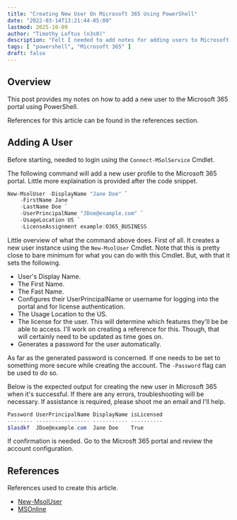 ```yaml
---
title: "Creating New User On Microsoft 365 Using PowerShell"
date: "2022-03-14T13:21:44-05:00"
lastmod: 2025-10-09
author: "Timothy Loftus (n3s0)"
description: "Felt I needed to add notes for adding users to Microsoft 365."
tags: [ "powershell", "Microsoft 365" ]
draft: false
---
```


## Overview

This post provides my notes on how to add a new user to the Microsoft 
365 portal using PowerShell. 

References for this article can be found in the references section.

## Adding A User

Before starting, needed to login using the ```Connect-MSolService``` Cmdlet.

The following command will add a new user profile to the Microsoft 365 
portal. Little more explaination is provided after the code snippet.

```powershell
New-MsolUser -DisplayName "Jane Doe" `
	-FirstName Jane `
	-LastName Doe `
	-UserPrincipalName "JDoe@example.com" `
	-UsageLocation US `
	-LicenseAssignment example:O365_BUSINESS
```

Little overview of what the command above does. First of all. It creates 
a new user instance using the ```New-MsolUser``` Cmdlet. Note that this 
is pretty close to bare minimum for what you can do with this Cmdlet. 
But, with that it sets the following.

- User's Display Name.
- The First Name.
- The Fast Name.
- Configures their UserPrincipalName or username for logging into the portal
   and for license authentication.
- The Usage Location to the US.
- The license for the user. This will determine which features they'll be
   be able to access. I'll work on creating a reference for this. Though, 
   that will certainly need to be updated as time goes on.
- Generates a password for the user automatically.

As far as the generated password is concerned. If one needs to be set 
to something more secure while creating the account. The ```-Password``` 
flag can be used to do so.

Below is the expected output for creating the new user in Microsoft 365 
when it's successful. If there are any errors, troubleshooting will be 
necessary. If assistance is required, please shoot me an email and I'll 
help.

```powershell
Password UserPrincipalName DisplayName isLicensed
-------- ----------------- ----------- ----------
$lasdkf  JDoe@example.com  Jane Doe    True
```

If confirmation is needed. Go to the Microsft 365 portal and review the 
account configuration.

## References

References used to create this article.

- [New-MsolUser](https://docs.microsoft.com/en-us/powershell/module/msonline/new-msoluser?view=azureadps-1.0)
- [MSOnline](https://docs.microsoft.com/en-us/powershell/module/msonline/?view=azureadps-1.0#msonline)
